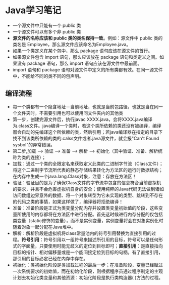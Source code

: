 # Java学习笔记
- 一个源文件中只能有一个 public 类
- 一个源文件可以有多个非 public 类
- **源文件的名称应该和 public 类的类名保持一致**。例如：源文件中 public 类的类名是 Employee，那么源文件应该命名为Employee.java。
- 如果一个类定义在某个包中，那么 package 语句应该在源文件的首行。
- 如果源文件包含 import 语句，那么应该放在 package 语句和类定义之间。如果没有 package 语句，那么 import 语句应该在源文件中最前面。
- import 语句和 package 语句对源文件中定义的所有类都有效。在同一源文件中，不能给不同的类不同的包声明。
## 编译流程
- 每一个类都有一个隐含地址－当前地址，也就是当前包路径，也就是当在同一个文件夹时，不需要引用也可以使用同文件夹内的其他类
- 第一步，创建完源文件后，执行javac XXXX.java，会将XXXX.java编译为.class文件。java编译一个类时，若这个类所依赖的类还没有被编译，编译器会自动的先编译这个所依赖的类，然后引用；若java编译器在指定的目录下找不到该类所依赖的类的.calss文件或者.java源文件，就会报"Can't Found sysbol"的异常错误。
- 第二步,加载 --> 验证 --> 准备 --> 解析 --> 初始化（其中验证、准备、解析统称为类的连接）；
- 加载：通过一个类的全限定名来获取定义此类的二进制字节流（Class文件）；将这个二进制字节流所代表的静态存储结果转化为方法区的运行时数据结构；在内存中生成一个java.lang.Class对象，注意：存放在方法区！
- 验证：验证目的是为了确保Class文件的字节流中包含的信息符合当前虚拟机的要求，并且不会危害虚拟机自身的安全；使用纯粹的Java代码无法做到诸如访问数组边界意外的数据、将一个对象转型为它未实现的类型、跳转到不存在的代码之类的事情，如果这样做了，编译器将拒绝编译！
- 准备：准备阶段是正式为类变量分配内存并设置类变量初始值的阶段，这些变量所使用的内存都将在方法区中进行分配。首先这时候进行内存分配的仅包括类变量（static修饰的变量），而不是实例变量，实例变量将会在对象实例化时随着对象一起分配在Java堆中。
- 解析：解析阶段是虚拟机将class常量池内的符号引用替换为直接引用的过程。**符号引用**：符号引用以一组符号来描述所引用的目标，符号可以是任何形式的字面量，只要使用时能无歧义的定位到目标即可；**直接引用**：是直接指向目标的指针、相对偏移量或是一个能间接定位到目标的句柄。有了直接引用，那引用的目标必定已经在内存中存在。
- 初始化：类初始化阶段是类加载过程的最后一步；在准备阶段，变量已经赋过一次系统要求的初始值，而在初始化阶段，则根据程序员通过程序制定的主观计划去初始化类变量和其他资源：初始化阶段是执行类构造器<clinit>( )方法的过程。